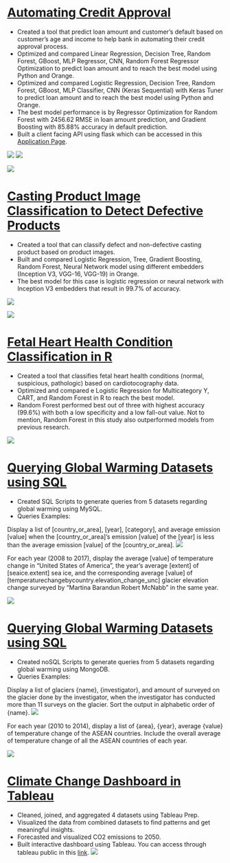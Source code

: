 # [Automating Credit Approval](https://github.com/Natashyatiro/Automating-Credit-Approval)
* Created a tool that predict loan amount and customer’s default based on customer’s age and income to help bank in automating their credit approval process.
*	Optimized and compared Linear Regression, Decision Tree, Random Forest, GBoost, MLP Regressor, CNN, Random Forest Regressor Optimization to predict loan amount and to reach the best model using Python and Orange.
*	Optimized and compared Logistic Regression, Decision Tree, Random Forest, GBoost, MLP Classifier, CNN (Keras Sequential) with Keras Tuner to predict loan amount and to reach the best model using Python and Orange.
*	The best model performance is by Regressor Optimization for Random Forest with 2456.62 RMSE in loan amount prediction, and Gradient Boosting with 85.88% accuracy in default prediction.
* Built a client facing API using flask which can be accessed in this [Application Page](https://credit-approval-natashya.herokuapp.com).

![](https://github.com/Natashyatiro/Natashya_Portofolio/blob/main/images/vis1.png)
![](/images/vis2.png)

![](/images/resul2.png)

# [Casting Product Image Classification to Detect Defective Products](https://github.com/Natashyatiro/Casting-Product-Image-Classification)
*	Created a tool that can classify defect and non-defective casting product based on product images.
*	Built and compared Logistic Regression, Tree, Gradient Boosting, Random Forest, Neural Network model using different embedders (Inception V3, VGG-16, VGG-19) in Orange.
*	The best model for this case is logistic regression or neural network with Inception V3 embedders that result in 99.7% of accuracy.

![](/images/orange.png)

![](/images/result_orange.png)

# [Fetal Heart Health Condition Classification in R](https://github.com/Natashyatiro/Fetal-Heart-Health-Condition-Classification-)
*	Created a tool that classifies fetal heart health conditions (normal, suspicious, pathologic) based on cardiotocography data.
*	Optimized and compared e Logistic Regression for Multicategory Y, CART, and Random Forest in R to reach the best model.
* Random Forest performed best out of three with highest accuracy (99.6%) with both a low specificity and a low fall-out value. Not to mention, Random Forest in this study also outperformed models from previous research.

![](/images/result_r.png)

# [Querying Global Warming Datasets using SQL](https://github.com/Natashyatiro/Querying-Global-Warming-Datasets-using-SQL)
* Created SQL Scripts to generate queries from 5 datasets regarding global warming using MySQL.
* Queries Examples:

Display a list of [country_or_area], [year], [category], and average emission [value] when the [country_or_area]’s emission [value] of the [year] is less than the average emission [value] of the [country_or_area].
![](/images/sql1.png)

For each year (2008 to 2017), display the average [value] of temperature change in “United States of America”, the year’s average [extent] of [seaice.extent] sea ice, and the corresponding average [value] of [temperaturechangebycountry.elevation_change_unc] glacier elevation change surveyed by “Martina Barandun Robert McNabb” in the same year.

![](/images/sql2.png)


# [Querying Global Warming Datasets using SQL](https://github.com/Natashyatiro/Querying-Global-Warming-Datasets-in-noSQL)
* Created noSQL Scripts to generate queries from 5 datasets regarding global warming using MongoDB.
* Queries Examples:

Display a list of glaciers {name}, {investigator}, and amount of surveyed on the glacier done by the investigator, when the investigator has conducted more than 11 surveys on the glacier. Sort the output in alphabetic order of {name}.
![](/images/nosql1.png)

For each year (2010 to 2014), display a list of {area}, {year}, average {value} of temperature change of the ASEAN countries. Include the overall average of temperature change of all the ASEAN countries of each year.

![](/images/nosql2.png)

# [Climate Change Dashboard in Tableau](https://github.com/Natashyatiro/Climate-Change-Dashboard-in-Tableau)
*	Cleaned, joined, and aggregated 4 datasets using Tableau Prep.
*	Visualized the data from combined datasets to find patterns and get meaningful insights.
*	Forecasted and visualized CO2 emissions to 2050.
*	Built interactive dashboard using Tableau. You can access through tableau public in this [link](https://public.tableau.com/views/WhoisResponsibleforClimateChange/Dashboard1?:language=en-US&publish=yes&:display_count=n&:origin=viz_share_link).
![](/images/Group%205%20Tableau%20Vfinal-1.png)
